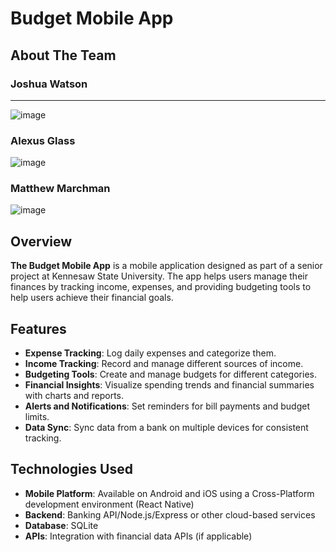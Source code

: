 # Budget Mobile App

## About The Team 

### Joshua Watson  
--- 
![image](https://github.com/user-attachments/assets/001d6f39-82e7-4733-bd67-513ce636857a)
### Alexus Glass 
![image](https://github.com/user-attachments/assets/e819eba0-e495-422b-852e-57fd459b9b1e)
### Matthew Marchman
![image](https://github.com/user-attachments/assets/5c7113fe-56fe-4c1a-9b4d-6a19e9ed7287)





## Overview

**The Budget Mobile App** is a mobile application designed as part of a senior project at Kennesaw State University. The app helps users manage their finances by tracking income, expenses, and providing budgeting tools to help users achieve their financial goals.

## Features

- **Expense Tracking**: Log daily expenses and categorize them.
- **Income Tracking**: Record and manage different sources of income.
- **Budgeting Tools**: Create and manage budgets for different categories.
- **Financial Insights**: Visualize spending trends and financial summaries with charts and reports.
- **Alerts and Notifications**: Set reminders for bill payments and budget limits.
- **Data Sync**: Sync data from a bank on multiple devices for consistent tracking.

## Technologies Used

- **Mobile Platform**: Available on Android and iOS using a Cross-Platform development environment (React Native)
- **Backend**: Banking API/Node.js/Express or other cloud-based services
- **Database**: SQLite
- **APIs**: Integration with financial data APIs (if applicable)

